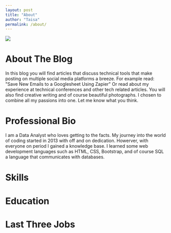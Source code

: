 ```yaml
---
layout: post
title: "About"
author: "Taisa"
permalink: /about/
---
```


<img src="/20160624_123258.jpg" />

# About The Blog

In this blog you will find articles that discuss technical tools that make posting on multiple social media platforms a breeze. For example read: "Save New Emails to a Googlesheet Using Zapier" Or read about my experience at technical conferences and other tech related articles. You will also find creative writing and of course beautiful photographs. I chosen to combine all my passions into one. Let me know what you think. 

# Professional Bio

I am a Data Analyst who loves getting to the facts. My journey into the world of coding started in 2013 with off and on dedication. Howerver, with everyone on period I gained a knowledge base. I learned some web development languages such as HTML, CSS, Bootstrap, and of course SQL a language that communicates with databases.

# Skills

# Education

# Last Three Jobs

